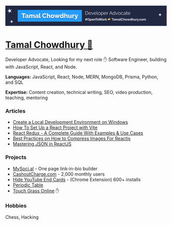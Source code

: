<a href="#"><img src="/img/banner.png" alt="github banner for tamal chowdhury" /></a>

# [Tamal Chowdhury 🥑](https://tamalchowdhury.com)

Developer Advocate, Looking for my next role ✋ Software Engineer, building with JavaScript, React, and Node.

**Languages:** JavaScript, React, Node, MERN, MongoDB, Prisma, Python, and SQL

**Expertise:** Content creation, technical writing, SEO, video production, teaching, mentoring 

### Articles

- [Create a Local Development Environment on Windows](https://www.digitalocean.com/community/tutorials/how-to-install-node-js-and-create-a-local-development-environment-on-windows)
- [How To Set Up a React Project with Vite](https://www.digitalocean.com/community/tutorials/how-to-set-up-a-react-project-with-vite)
- [React Redux - A Complete Guide With Examples & Use Cases](https://memberstack.com/blog/react-redux)
- [Best Practices on How to Compress Images For Reactjs](https://tamalweb.com/compress-images-reactjs)
- [Mastering JSON in ReactJS](https://tamalweb.com/json-reactjs)

### Projects

- [MySoci.al](https://mysocial.page) - One page link-in-bio builder
- [CashoutCharge.com](https://cashoutcharge.com) - 2,000 monthly users
- [Hide YouTube End Cards](https://chrome.google.com/webstore/detail/hide-youtube-end-cards/ifmbbceocmponbpifmpkkhnidmgopmmf) - (Chrome Extension) 600+ installs
- [Periodic Table](https://periodictableonline.netlify.app/)
- [Touch Grass Online](https://touchgrass.tamalweb.com) ✋

### Hobbies

Chess, Hacking

